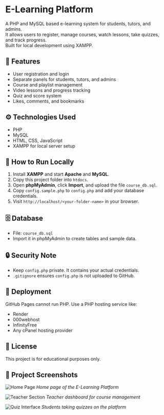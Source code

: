 # E-Learning Platform

A PHP and MySQL based e-learning system for students, tutors, and admins.  
It allows users to register, manage courses, watch lessons, take quizzes, and track progress.  
Built for local development using XAMPP.

## 🧩 Features
- User registration and login  
- Separate panels for students, tutors, and admins  
- Course and playlist management  
- Video lessons and progress tracking  
- Quiz and score system  
- Likes, comments, and bookmarks

## ⚙️ Technologies Used
- PHP  
- MySQL  
- HTML, CSS, JavaScript  
- XAMPP for local server setup

## 🚀 How to Run Locally
1. Install **XAMPP** and start **Apache** and **MySQL**.  
2. Copy this project folder into `htdocs`.  
3. Open **phpMyAdmin**, click **Import**, and upload the file `course_db.sql`.  
4. Copy `config.sample.php` to `config.php` and add your database credentials.  
5. Visit `http://localhost/<your-folder-name>` in your browser.

## 🗄️ Database
- File: `course_db.sql`  
- Import it in phpMyAdmin to create tables and sample data.

## 🔒 Security Note
- Keep `config.php` private. It contains your actual credentials.  
- `.gitignore` ensures `config.php` is not uploaded to GitHub.

## 📢 Deployment
GitHub Pages cannot run PHP. Use a PHP hosting service like:
- Render  
- 000webhost  
- InfinityFree  
- Any cPanel hosting provider

## 📄 License
This project is for educational purposes only.

## 📸 Project Screenshots

![Home Page](images/homepage.png)
*Home page of the E-Learning Platform*

![Teacher Section](images/teacher-section.png)
*Teacher dashboard for course management*

![Quiz Interface](images/quiz-interface.png)
*Students taking quizzes on the platform*

